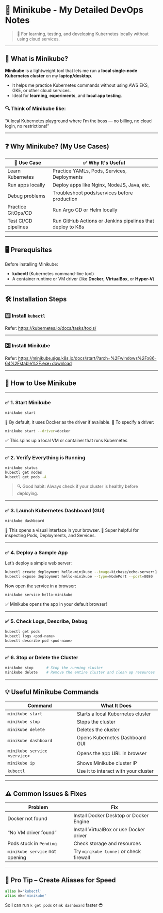 # 🐳 Minikube - My Detailed DevOps Notes

> 🧠 For learning, testing, and developing Kubernetes locally without using cloud services.

---

## 📌 What is Minikube?

**Minikube** is a lightweight tool that lets me run a **local single-node Kubernetes cluster** on my **laptop/desktop**.

* It helps me practice Kubernetes commands without using AWS EKS, GKE, or other cloud services.
* Ideal for **learning**, **experiments**, and **local app testing**.

### 🔍 Think of Minikube like:

“A local Kubernetes playground where I’m the boss — no billing, no cloud login, no restrictions!”

---

## ❓ Why Minikube? (My Use Cases)

| 🎯 Use Case          | ✅ Why It's Useful                                          |
| -------------------- | ---------------------------------------------------------- |
| Learn Kubernetes     | Practice YAMLs, Pods, Services, Deployments                |
| Run apps locally     | Deploy apps like Nginx, NodeJS, Java, etc.                 |
| Debug problems       | Troubleshoot pods/services before production               |
| Practice GitOps/CD   | Run Argo CD or Helm locally                                |
| Test CI/CD pipelines | Run GitHub Actions or Jenkins pipelines that deploy to K8s |

---

## 🖥️ Prerequisites

Before installing Minikube:

* **kubectl** (Kubernetes command-line tool)
* A container runtime or VM driver (like **Docker**, **VirtualBox**, or **Hyper-V**)

---

## 🛠️ Installation Steps

### 1️⃣ Install `kubectl`

Refer:  https://kubernetes.io/docs/tasks/tools/

---

### 2️⃣ Install Minikube

Refer: https://minikube.sigs.k8s.io/docs/start/?arch=%2Fwindows%2Fx86-64%2Fstable%2F.exe+download

---

## 🚀 How to Use Minikube

---

### ✅ 1. Start Minikube

```bash
minikube start
```

🔹 By default, it uses Docker as the driver if available.
🔹 To specify a driver:

```bash
minikube start --driver=docker
```

✅ This spins up a local VM or container that runs Kubernetes.

---

### ✅ 2. Verify Everything is Running

```bash
minikube status
kubectl get nodes
kubectl get pods -A
```

> 🔍 Good habit: Always check if your cluster is healthy before deploying.

---

### ✅ 3. Launch Kubernetes Dashboard (GUI)

```bash
minikube dashboard
```

🔹 This opens a visual interface in your browser.
🔹 Super helpful for inspecting Pods, Deployments, and Services.

---

### ✅ 4. Deploy a Sample App

Let’s deploy a simple web server:

```bash
kubectl create deployment hello-minikube --image=kicbase/echo-server:1.0
kubectl expose deployment hello-minikube --type=NodePort --port=8080
```

Now open the service in a browser:

```bash
minikube service hello-minikube
```

✅ Minikube opens the app in your default browser!

---

### ✅ 5. Check Logs, Describe, Debug

```bash
kubectl get pods
kubectl logs <pod-name>
kubectl describe pod <pod-name>
```

---

### ✅ 6. Stop or Delete the Cluster

```bash
minikube stop      # Stop the running cluster
minikube delete    # Remove the entire cluster and clean up resources
```

---

## 💡 Useful Minikube Commands

| Command                      | What It Does                         |
| ---------------------------- | ------------------------------------ |
| `minikube start`             | Starts a local Kubernetes cluster    |
| `minikube stop`              | Stops the cluster                    |
| `minikube delete`            | Deletes the cluster                  |
| `minikube dashboard`         | Opens Kubernetes Dashboard GUI       |
| `minikube service <service>` | Opens the app URL in browser         |
| `minikube ip`                | Shows Minikube cluster IP            |
| `kubectl`                    | Use it to interact with your cluster |

---

## ⚠️ Common Issues & Fixes

| Problem                        | Fix                                     |
| ------------------------------ | --------------------------------------- |
| Docker not found               | Install Docker Desktop or Docker Engine |
| “No VM driver found”           | Install VirtualBox or use Docker driver |
| Pods stuck in `Pending`        | Check storage and resources             |
| `minikube service` not opening | Try `minikube tunnel` or check firewall |

---

## 📁 Pro Tip – Create Aliases for Speed

```bash
alias k='kubectl'
alias mk='minikube'
```

So I can run `k get pods` or `mk dashboard` faster 😎


